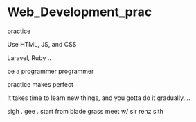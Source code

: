 # Web_Development_prac
practice

Use HTML, JS, and CSS

Laravel, Ruby ..

be a programmer programmer

practice makes perfect

It takes time to learn new things, and you gotta do it gradually.
..

sigh
. gee . start from blade grass meet w/ sir renz
sith